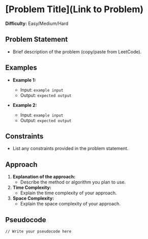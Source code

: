 # [Problem Title](Link to Problem)
**Difficulty:** Easy/Medium/Hard

## Problem Statement
- Brief description of the problem (copy/paste from LeetCode).
  
## Examples
- **Example 1:**
  - Input: `example input`
  - Output: `expected output`
  
- **Example 2:**
  - Input: `example input`
  - Output: `expected output`

## Constraints
- List any constraints provided in the problem statement.

## Approach
1. **Explanation of the approach:**
   - Describe the method or algorithm you plan to use.
2. **Time Complexity:**
   - Explain the time complexity of your approach.
3. **Space Complexity:**
   - Explain the space complexity of your approach.

## Pseudocode
```plaintext
// Write your pseudocode here

```
